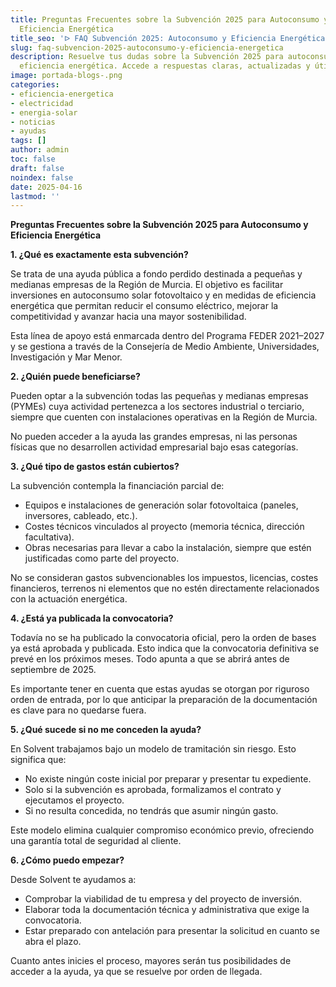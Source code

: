 ```yaml
---
title: Preguntas Frecuentes sobre la Subvención 2025 para Autoconsumo y
  Eficiencia Energética
title_seo: 'ᐅ FAQ Subvención 2025: Autoconsumo y Eficiencia Energética'
slug: faq-subvencion-2025-autoconsumo-y-eficiencia-energetica
description: Resuelve tus dudas sobre la Subvención 2025 para autoconsumo y
  eficiencia energética. Accede a respuestas claras, actualizadas y útiles.
image: portada-blogs-.png
categories:
- eficiencia-energetica
- electricidad
- energia-solar
- noticias
- ayudas
tags: []
author: admin
toc: false
draft: false
noindex: false
date: 2025-04-16
lastmod: ''
---
```

**Preguntas Frecuentes sobre la Subvención 2025 para Autoconsumo y Eficiencia Energética**

**1. ¿Qué es exactamente esta subvención?**

Se trata de una ayuda pública a fondo perdido destinada a pequeñas y medianas empresas de la Región de Murcia. El objetivo es facilitar inversiones en autoconsumo solar fotovoltaico y en medidas de eficiencia energética que permitan reducir el consumo eléctrico, mejorar la competitividad y avanzar hacia una mayor sostenibilidad.

Esta línea de apoyo está enmarcada dentro del Programa FEDER 2021–2027 y se gestiona a través de la Consejería de Medio Ambiente, Universidades, Investigación y Mar Menor.

**2. ¿Quién puede beneficiarse?**

Pueden optar a la subvención todas las pequeñas y medianas empresas (PYMEs) cuya actividad pertenezca a los sectores industrial o terciario, siempre que cuenten con instalaciones operativas en la Región de Murcia.

No pueden acceder a la ayuda las grandes empresas, ni las personas físicas que no desarrollen actividad empresarial bajo esas categorías.

**3. ¿Qué tipo de gastos están cubiertos?**

La subvención contempla la financiación parcial de:

- Equipos e instalaciones de generación solar fotovoltaica (paneles, inversores, cableado, etc.).
- Costes técnicos vinculados al proyecto (memoria técnica, dirección facultativa).
- Obras necesarias para llevar a cabo la instalación, siempre que estén justificadas como parte del proyecto.

No se consideran gastos subvencionables los impuestos, licencias, costes financieros, terrenos ni elementos que no estén directamente relacionados con la actuación energética.

**4. ¿Está ya publicada la convocatoria?**

Todavía no se ha publicado la convocatoria oficial, pero la orden de bases ya está aprobada y publicada. Esto indica que la convocatoria definitiva se prevé en los próximos meses. Todo apunta a que se abrirá antes de septiembre de 2025.

Es importante tener en cuenta que estas ayudas se otorgan por riguroso orden de entrada, por lo que anticipar la preparación de la documentación es clave para no quedarse fuera.

**5. ¿Qué sucede si no me conceden la ayuda?**

En Solvent trabajamos bajo un modelo de tramitación sin riesgo. Esto significa que:

- No existe ningún coste inicial por preparar y presentar tu expediente.
- Solo si la subvención es aprobada, formalizamos el contrato y ejecutamos el proyecto.
- Si no resulta concedida, no tendrás que asumir ningún gasto.

Este modelo elimina cualquier compromiso económico previo, ofreciendo una garantía total de seguridad al cliente.

**6. ¿Cómo puedo empezar?**

Desde Solvent te ayudamos a:

- Comprobar la viabilidad de tu empresa y del proyecto de inversión.
- Elaborar toda la documentación técnica y administrativa que exige la convocatoria.
- Estar preparado con antelación para presentar la solicitud en cuanto se abra el plazo.

Cuanto antes inicies el proceso, mayores serán tus posibilidades de acceder a la ayuda, ya que se resuelve por orden de llegada.
